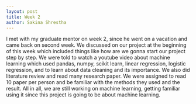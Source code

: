 ```yaml
---
layout: post
title: Week 2
author: Sakina Shrestha
---
```


I met with my graduate mentor on week 2, since he went on a vacation and came back on second week. We discussed on our project at the beginning of this week which included things like how are we gonna start our project step by step. We were told to watch a youtube video about machine learning which used pandas, numpy, scikit learn, linear regression, logistic regression, and to learn about data cleaning and its importance. We also did literature review and read many research paper. We were assigned to read 10 paper per person and be familiar with the methods they used and the result. All in all, we are still working on machine learning, getting familiar using it since this project is going to be about machine learning. 
